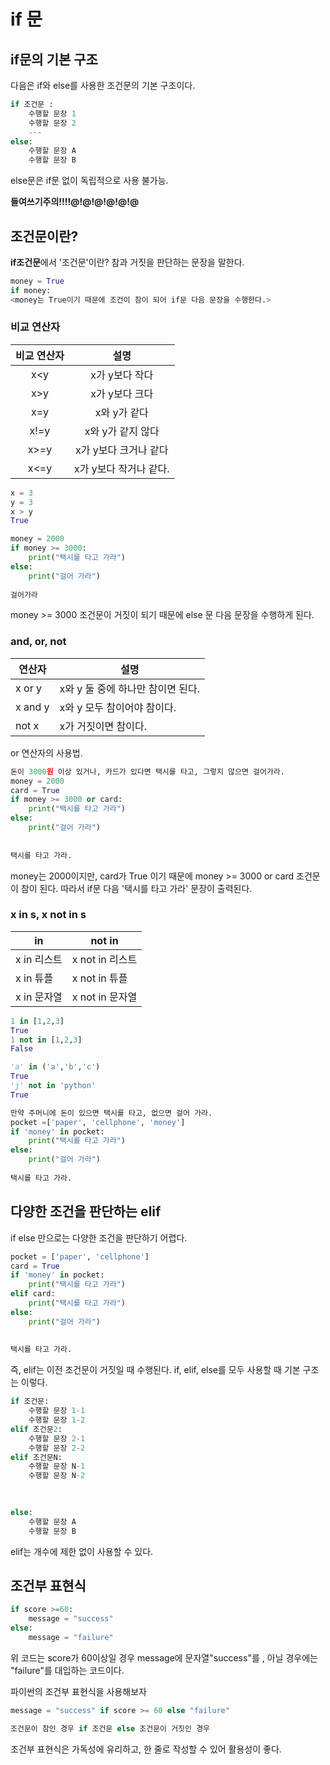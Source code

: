 # if 문

## if문의 기본 구조

다음은 if와 else를 사용한 조건문의 기본 구조이다.

```python
if 조건문 :
    수행할 문장 1
    수행할 문장 2
    ---
else:
    수행할 문장 A
    수행할 문장 B
```

else문은 if문 없이 독립적으로 사용 불가능.

**들여쓰기주의!!!!@!@!@!@!@!@**

## 조건문이란?

**if조건문**에서 '조건문'이란? 참과 거짓을 판단하는 문장을 말한다.

```python
money = True
if money:
<money는 True이기 때문에 조건이 참이 되어 if문 다음 문장을 수행한다.>
```



### 비교 연산자

| 비교 연산자 |          설명          |
| :---------: | :--------------------: |
|     x<y     |     x가 y보다 작다     |
|     x>y     |     x가 y보다 크다     |
|     x=y     |      x와 y가 같다      |
|    x!=y     |   x와 y가 같지 않다    |
|    x>=y     | x가 y보다 크거나 같다  |
|    x<=y     | x가 y보다 작거나 같다. |

```python
x = 3 
y = 3
x > y
True
```

```python
money = 2000
if money >= 3000:
    print("택시를 타고 가라")
else:
    print("걸어 가라")
    
걸어가라    
```

money >= 3000 조건문이 거짓이 되기 때문에 else 문 다음 문장을 수행하게 된다. 

### and, or, not

| 연산자  | 설명                              |
| ------- | --------------------------------- |
| x or y  | x와 y 둘 중에 하나만 참이면 된다. |
| x and y | x와 y 모두 참이어야 참이다.       |
| not x   | x가 거짓이면 참이다.              |

or 연산자의 사용법.

```python
돈이 3000원 이상 있거나, 카드가 있다면 택시를 타고, 그렇지 않으면 걸어가라.
money = 2000
card = True
if money >= 3000 or card:
    print("택시를 타고 가라")
else:
    print("걸어 가라")
    
    
택시를 타고 가라.    
```

money는 2000이지만, card가 True 이기 때문에 money >= 3000 or card 조건문이 참이 된다. 따라서 if문 다음 '택시를 타고 가라' 문장이 출력된다. 

### x in s, x not in s

| in          | not in          |
| ----------- | --------------- |
| x in 리스트 | x not in 리스트 |
| x in 튜플   | x not in 튜플   |
| x in 문자열 | x not in 문자열 |



```python
1 in [1,2,3]
True
1 not in [1,2,3]
False
```

```python
'a' in ('a','b','c')
True
'j' not in 'python'
True
```



```python
만약 주머니에 돈이 있으면 택시를 타고, 없으면 걸어 가라.
pocket =['paper', 'cellphone', 'money']
if 'money' in pocket:
    print("택시를 타고 가라")
else:
    print("걸어 가라")
    
택시를 타고 가라.    
```



## 다양한 조건을 판단하는 elif

if else 만으로는 다양한 조건을 판단하기 어렵다. 

```python
pocket = ['paper', 'cellphone']
card = True
if 'money' in pocket:
    print("택시를 타고 가라")
elif card:
    print("택시를 타고 가라")
else:
    print("걸어 가라")
    
    
택시를 타고 가라.    
```

즉, elif는 이전 조건문이 거짓일 때 수행된다. if, elif, else를 모두 사용할 때 기본 구조는 이렇다.

```python
if 조건문:
    수행할 문장 1-1
    수행할 문장 1-2
elif 조건문2:
    수행할 문장 2-1
    수행할 문장 2-2
elif 조건문N:
    수행할 문장 N-1
    수행할 문장 N-2

    
    
else:
    수행할 문장 A
    수행할 문장 B
```

elif는 개수에 제한 없이 사용할 수 있다.



## 조건부 표현식

```python
if score >=60:
    message = "success"
else:
    message = "failure"
```

위 코드는 score가 60이상일 경우 message에 문자열"success"를 , 아닐 경우에는 "failure"를 대입하는 코드이다.



파이썬의 조건부 표현식을 사용해보자

```python
message = "success" if score >= 60 else "failure"

조건문이 참인 경우 if 조건문 else 조건문이 거짓인 경우
```

조건부 표현식은 가독성에 유리하고, 한 줄로 작성할 수 있어 활용성이 좋다.